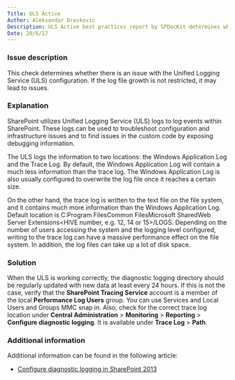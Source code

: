 ```yaml
---
Title: ULS Active
Author: Aleksandar Draskovic
Description: ULS Active best practices report by SPDocKit determines whether there is an issue with the Unified Logging Service (ULS) configuration
Date: 20/6/17
---
```

### Issue description

This check determines whether there is an issue with the Unified Logging Service (ULS) configuration. If the log file growth is not restricted, it may lead to issues.

### Explanation

SharePoint utilizes Unified Logging Service (ULS) logs to log events within SharePoint. These logs can be used to troubleshoot configuration and infrastructure issues and to find issues in the custom code by exposing debugging information.

The ULS logs the information to two locations: the Windows Application Log and the Trace Log. By default, the Windows Application Log will contain a much less information than the trace log. The Windows Application Log is also usually configured to overwrite the log file once it reaches a certain size.

On the other hand, the trace log is written to the text file on the file system, and it contains much more information than the Windows Application Log. Default location is C:Program FilesCommon FilesMicrosoft SharedWeb Server Extensions<HIVE number, e.g. 12, 14 or 15>/LOGS. Depending on the number of users accessing the system and the logging level configured, writing to the trace log can have a massive performance effect on the file system. In addition, the log files can take up a lot of disk space.

### Solution

When the ULS is working correctly, the diagnostic logging directory should be regularly updated with new data at least every 24 hours. If this is not the case, verify that the __SharePoint Tracing Service__ account is a member of the local __Performance Log Users__ group. You can use Services and Local Users and Groups MMC snap in. Also, check for the correct trace log location under __Central Administration__ > __Monitoring__ > __Reporting__ > __Configure diagnostic logging__. It is available under __Trace Log__ > __Path__.

### Additional information

Additional information can be found in the following article:

* [Configure diagnostic logging in SharePoint 2013](https://technet.microsoft.com/en-us/library/ee748656.aspx)

